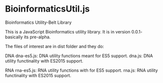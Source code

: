 # BioinformaticsUtil.js
Bioinformatics Utility-Belt Library 

This is a JavaScript Bioinformatics utility library. It is in version 0.0.1- basically its pre-alpha. 

The files of interest are in dist folder and they do:

DNA
dna-es5.js: DNA utility functions meant for ES5 support. 
dna.js: DNA utility functinality with ES2015 support.


RNA
rna-es5.js: RNA utility functions with for ES5 support. 
rna.js: RNA utility functinality with ES2015 support.

